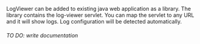 LogViewer can be added to existing java web application as a library. The library contains the log-viewer servlet.
You can map the servlet to any URL and it will show logs. Log configuration will be detected automatically.

###### TO DO: write documentation
